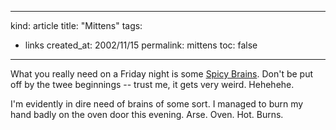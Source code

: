 -----
kind: article
title: "Mittens"
tags:
- links
created_at: 2002/11/15
permalink: mittens
toc: false
-----

<p>What you really need on a Friday night is some <a href="http://www.matazone.co.uk/kitty1.html">Spicy Brains</a>. Don't be put off by the twee beginnings -- trust me, it gets very weird. Hehehehe.</p>

<p>I'm evidently in dire need of brains of some sort. I managed to burn my hand badly on the oven door this evening. Arse. Oven. Hot. Burns.</p>


